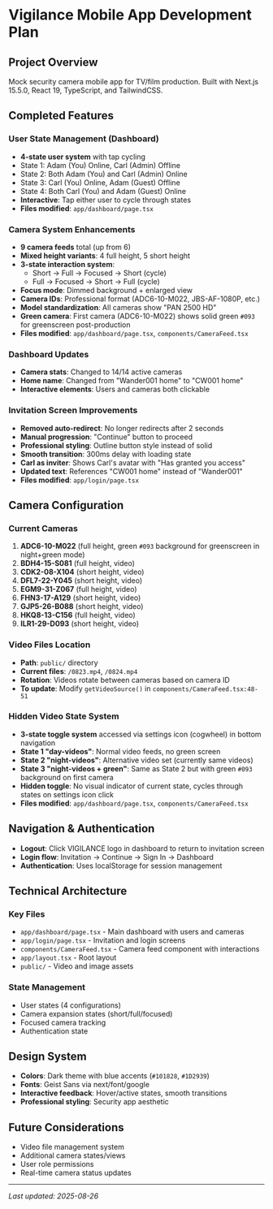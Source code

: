 # Vigilance Mobile App Development Plan

## Project Overview
Mock security camera mobile app for TV/film production. Built with Next.js 15.5.0, React 19, TypeScript, and TailwindCSS.

## Completed Features

### User State Management (Dashboard)
- **4-state user system** with tap cycling
- State 1: Adam (You) Online, Carl (Admin) Offline
- State 2: Both Adam (You) and Carl (Admin) Online  
- State 3: Carl (You) Online, Adam (Guest) Offline
- State 4: Both Carl (You) and Adam (Guest) Online
- **Interactive**: Tap either user to cycle through states
- **Files modified**: `app/dashboard/page.tsx`

### Camera System Enhancements
- **9 camera feeds** total (up from 6)
- **Mixed height variants**: 4 full height, 5 short height
- **3-state interaction system**:
  - Short → Full → Focused → Short (cycle)
  - Full → Focused → Short → Full (cycle)
- **Focus mode**: Dimmed background + enlarged view
- **Camera IDs**: Professional format (ADC6-10-M022, JBS-AF-1080P, etc.)
- **Model standardization**: All cameras show "PAN 2500 HD"
- **Green camera**: First camera (ADC6-10-M022) shows solid green `#093` for greenscreen post-production
- **Files modified**: `app/dashboard/page.tsx`, `components/CameraFeed.tsx`

### Dashboard Updates
- **Camera stats**: Changed to 14/14 active cameras
- **Home name**: Changed from "Wander001 home" to "CW001 home"
- **Interactive elements**: Users and cameras both clickable

### Invitation Screen Improvements
- **Removed auto-redirect**: No longer redirects after 2 seconds
- **Manual progression**: "Continue" button to proceed
- **Professional styling**: Outline button style instead of solid
- **Smooth transition**: 300ms delay with loading state
- **Carl as inviter**: Shows Carl's avatar with "Has granted you access"
- **Updated text**: References "CW001 home" instead of "Wander001"
- **Files modified**: `app/login/page.tsx`

## Camera Configuration

### Current Cameras
1. **ADC6-10-M022** (full height, green `#093` background for greenscreen in night+green mode)
2. **BDH4-15-S081** (full height, video)
3. **CDK2-08-X104** (short height, video)
4. **DFL7-22-Y045** (short height, video)
5. **EGM9-31-Z067** (full height, video)
6. **FHN3-17-A129** (short height, video)
7. **GJP5-26-B088** (short height, video)
8. **HKQ8-13-C156** (full height, video)
9. **ILR1-29-D093** (short height, video)

### Video Files Location
- **Path**: `public/` directory
- **Current files**: `/0823.mp4`, `/0824.mp4`
- **Rotation**: Videos rotate between cameras based on camera ID
- **To update**: Modify `getVideoSource()` in `components/CameraFeed.tsx:48-51`

### Hidden Video State System
- **3-state toggle system** accessed via settings icon (cogwheel) in bottom navigation
- **State 1 "day-videos"**: Normal video feeds, no green screen
- **State 2 "night-videos"**: Alternative video set (currently same videos)
- **State 3 "night-videos + green"**: Same as State 2 but with green `#093` background on first camera
- **Hidden toggle**: No visual indicator of current state, cycles through states on settings icon click
- **Files modified**: `app/dashboard/page.tsx`, `components/CameraFeed.tsx`

## Navigation & Authentication
- **Logout**: Click VIGILANCE logo in dashboard to return to invitation screen
- **Login flow**: Invitation → Continue → Sign In → Dashboard
- **Authentication**: Uses localStorage for session management

## Technical Architecture

### Key Files
- `app/dashboard/page.tsx` - Main dashboard with users and cameras
- `app/login/page.tsx` - Invitation and login screens
- `components/CameraFeed.tsx` - Camera feed component with interactions
- `app/layout.tsx` - Root layout
- `public/` - Video and image assets

### State Management
- User states (4 configurations)
- Camera expansion states (short/full/focused)
- Focused camera tracking
- Authentication state

## Design System
- **Colors**: Dark theme with blue accents (`#101828`, `#1D2939`)
- **Fonts**: Geist Sans via next/font/google
- **Interactive feedback**: Hover/active states, smooth transitions
- **Professional styling**: Security app aesthetic

## Future Considerations
- Video file management system
- Additional camera states/views
- User role permissions
- Real-time camera status updates

---
*Last updated: 2025-08-26*